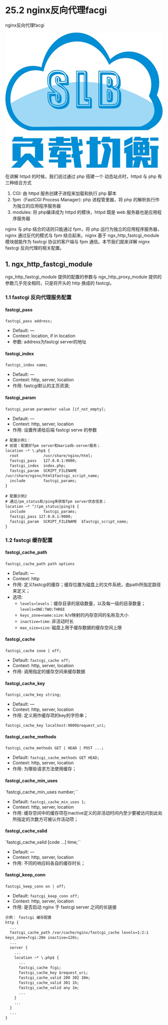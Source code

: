 # 25.2 nginx反向代理facgi


nginx反向代理facgi

![linux-mt](/images/linux_mt/linux_slb.jpg)
<!-- more -->

在讲解 httpd 的时候，我们说过通过 php 搭建一个 动态站点时，httpd 与 php 有三种结合方式
1. CGI: 由 httpd 服务创建子进程来加载和执行 php 脚本
2. fpm（FastCGI Process Manager): php 进程管里器，将 php 的解析执行作为独立的应用程序服务器
3. modules: 将 php编译成为 httpd 的模块，httpd 既是 web 服务器也是应用程序服务器

nginx 与 php 结合的话则只能通过 fpm，将 php 运行为独立的应用程序服务器，nginx 通过反代的模式与 fpm 结合起来。nignx 基于 ngx_http_fastcgi_module 模块就能作为 fastcgi 协议的客户端与 fpm 通信。本节我们就来详解 nignx fastcgi 反向代理的相关配置。

## 1. ngx_http_fastcgi_module
ngx_http_fastcgi_module 提供的配置的参数与 ngx_http_proxy_module 提供的参数几乎完全相同，只是将开头的 http 换成的 fastcgi。

### 1.1 fastcgi 反向代理服务配置
#### fastcgi_pass
`fastcgi_pass address;`
- Default:	—
- Context:	location, if in location
- 参数: address为fastcgi server的地址

#### fastcgi_index
`fastcgi_index name;`
- Default:	—
- Context:	http, server, location
- 作用: fastcgi默认的主页资源;

#### fastcgi_param
`fastcgi_param parameter value [if_not_empty];`
- Default:	—
- Context:	http, server, location
- 作用: 设置传递给后端 fastcgi serve 的参数

```
# 配置示例1：
# 前提：配置好fpm server和mariadb-server服务；
location ~* \.php$ {
  root           /usr/share/nginx/html;
  fastcgi_pass   127.0.0.1:9000;
  fastcgi_index  index.php;
  fastcgi_param  SCRIPT_FILENAME  /usr/share/nginx/html$fastcgi_script_name;
  include        fastcgi_params;
}

# 配置示例2
# 通过/pm_status和/ping来获取fpm server状态信息；
location ~* ^/(pm_status|ping)$ {
  include        fastcgi_params;
  fastcgi_pass 127.0.0.1:9000;
  fastcgi_param  SCRIPT_FILENAME  $fastcgi_script_name;
}
```

### 1.2 fastcgi 缓存配置
#### fastcgi_cache_path
`fastcgi_cache_path path options`
- Default:	—
- Context:	http
- 作用: 定义fastcgi的缓存；缓存位置为磁盘上的文件系统，由path所指定路径来定义；
- 选项:
  - `levels=levels`：缓存目录的层级数量，以及每一级的目录数量；`levels=ONE:TWO:THREE`
  - `keys_zone=name:size`: k/v映射的内存空间的名称及大小
  - `inactive=time`: 非活动时长
  - `max_size=size`: 磁盘上用于缓存数据的缓存空间上限

#### fastcgi_cache
`fastcgi_cache zone | off;`
- Default: `fastcgi_cache off;`
- Context:	http, server, location
- 作用: 调用指定的缓存空间来缓存数据

#### fastcgi_cache_key
`fastcgi_cache_key string;`
- Default:	—
- Context:	http, server, location
- 作用: 定义用作缓存项的key的字符串；

```
fastcgi_cache_key localhost:9000$request_uri;
```

#### fastcgi_cache_methods
`fastcgi_cache_methods GET | HEAD | POST ...;`
- Default: `fastcgi_cache_methods GET HEAD;`
- Context:	http, server, location
- 作用: 为哪些请求方法使用缓存；

#### fastcgi_cache_min_uses
`fastcgi_cache_min_uses number;``
- Default: `fastcgi_cache_min_uses 1;`
- Context:	http, server, location
- 作用: 缓存空间中的缓存项在inactive定义的非活动时间内至少要被访问到此处所指定的次数方可被认作活动项；

#### fastcgi_cache_valid
`fastcgi_cache_valid [code ...] time;``
- Default:	—
- Context:	http, server, location
- 作用: 不同的响应码各自的缓存时长；

#### fastcgi_keep_conn
`fastcgi_keep_conn on | off;`
- Default: `fastcgi_keep_conn off;`
- Context:	http, server, location
- 作用: 是否启动 nginx 于 fastcgi server 之间的长链接

```
示例： fastcgi 缓存配置
http {
  ...
  fastcgi_cache_path /var/cache/nginx/fastcgi_cache levels=1:2:1 keys_zone=fcgi:20m inactive=120s;
  ...
  server {
    ...
    location ~* \.php$ {
      ...
      fastcgi_cache fcgi;
      fastcgi_cache_key $request_uri;
      fastcgi_cache_valid 200 302 10m;
      fastcgi_cache_valid 301 1h;
      fastcgi_cache_valid any 1m;
      ...
    }
    ...
  }
  ...
}
```

